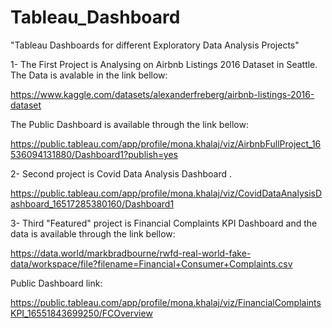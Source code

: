 # Tableau_Dashboard
"Tableau Dashboards for different Exploratory Data Analysis Projects"

1- The First Project is Analysing on Airbnb Listings 2016 Dataset in Seattle. 
The Data is avalable in the link bellow:

https://www.kaggle.com/datasets/alexanderfreberg/airbnb-listings-2016-dataset

The Public Dashboard is available through the link bellow:

https://public.tableau.com/app/profile/mona.khalaj/viz/AirbnbFullProject_16536094131880/Dashboard1?publish=yes

2- Second project is Covid Data Analysis Dashboard .

https://public.tableau.com/app/profile/mona.khalaj/viz/CovidDataAnalysisDashboard_16517285380160/Dashboard1

3- Third "Featured" project is Financial Complaints KPI Dashboard and the data is available through the link bellow:

https://data.world/markbradbourne/rwfd-real-world-fake-data/workspace/file?filename=Financial+Consumer+Complaints.csv

Public Dashboard link:

https://public.tableau.com/app/profile/mona.khalaj/viz/FinancialComplaintsKPI_16551843699250/FCOverview

